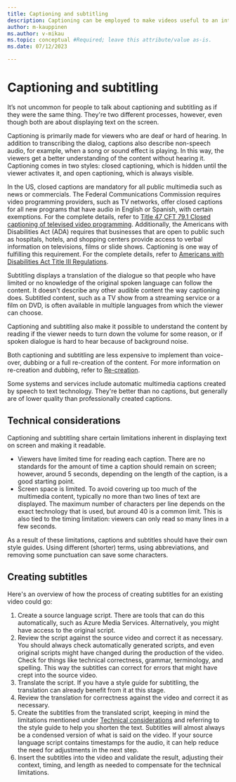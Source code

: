 ```yaml
---
title: Captioning and subtitling
description: Captioning can be employed to make videos useful to an international audience and users with disabilities.
author: m-kauppinen
ms.author: v-mikau
ms.topic: conceptual #Required; leave this attribute/value as-is.
ms.date: 07/12/2023

---
```


# Captioning and subtitling

It’s not uncommon for people to talk about captioning and subtitling as if they were the same thing. They're two different processes, however, even though both are about displaying text on the screen.

Captioning is primarily made for viewers who are deaf or hard of hearing. In addition to transcribing the dialog, captions also describe non-speech audio, for example, when a song or sound effect is playing. In this way, the viewers get a better understanding of the content without hearing it. Captioning comes in two styles: closed captioning, which is hidden until the viewer activates it, and open captioning, which is always visible.

In the US, closed captions are mandatory for all public multimedia such as news or commercials. The Federal Communications Commission requires video programming providers, such as TV networks, offer closed captions for all new programs that have audio in English or Spanish, with certain exemptions. For the complete details, refer to [Title 47 CFT 79.1 Closed captioning of televised video programming](https://www.ecfr.gov/current/title-47/chapter-I/subchapter-C/part-79/subpart-A/section-79.1). Additionally, the Americans with Disabilities Act (ADA) requires that businesses that are open to public such as hospitals, hotels, and shopping centers provide access to verbal information on televisions, films or slide shows. Captioning is one way of fulfilling this requirement. For the complete details, refer to [Americans with Disabilities Act Title III Regulations](https://www.ada.gov/law-and-regs/title-iii-regulations/).

Subtitling displays a translation of the dialogue so that people who have limited or no knowledge of the original spoken language can follow the content. It doesn't describe any other audible content the way captioning does. Subtitled content, such as a TV show from a streaming service or a film on DVD, is often available in multiple languages from which the viewer can choose.

Captioning and subtitling also make it possible to understand the content by reading if the viewer needs to turn down the volume for some reason, or if spoken dialogue is hard to hear because of background noise.

Both captioning and subtitling are less expensive to implement than voice-over, dubbing or a full re-creation of the content. For more information on re-creation and dubbing, refer to [Re-creation](re-creation.md).

Some systems and services include automatic multimedia captions created by speech to text technology. They're better than no captions, but generally are of lower quality than professionally created captions.

## Technical considerations

Captioning and subtitling share certain limitations inherent in displaying text on screen and making it readable.

- Viewers have limited time for reading each caption. There are no standards for the amount of time a caption should remain on screen; however, around 5 seconds, depending on the length of the caption, is a good starting point.
- Screen space is limited. To avoid covering up too much of the multimedia content, typically no more than two lines of text are displayed. The maximum number of characters per line depends on the exact technology that is used, but around 40 is a common limit. This is also tied to the timing limitation: viewers can only read so many lines in a few seconds.

As a result of these limitations, captions and subtitles should have their own style guides. Using different (shorter) terms, using abbreviations, and removing some punctuation can save some characters.

## Creating subtitles

Here's an overview of how the process of creating subtitles for an existing video could go:

1. Create a source language script. There are tools that can do this automatically, such as Azure Media Services. Alternatively, you might have access to the original script.
1. Review the script against the source video and correct it as necessary. You should always check automatically generated scripts, and even original scripts might have changed during the production of the video. Check for things like technical correctness, grammar, terminology, and spelling. This way the subtitles can correct for errors that might have crept into the source video.
1. Translate the script. If you have a style guide for subtitling, the translation can already benefit from it at this stage.
1. Review the translation for correctness against the video and correct it as necessary.
1. Create the subtitles from the translated script, keeping in mind the limitations mentioned under [Technical considerations](#technical-considerations) and referring to the style guide to help you shorten the text. Subtitles will almost always be a condensed version of what is said on the video. If your source language script contains timestamps for the audio, it can help reduce the need for adjustments in the next step.
1. Insert the subtitles into the video and validate the result, adjusting their context, timing, and length as needed to compensate for the technical limitations.
